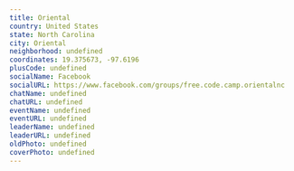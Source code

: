 ```yaml
---
title: Oriental
country: United States
state: North Carolina
city: Oriental
neighborhood: undefined
coordinates: 19.375673, -97.6196
plusCode: undefined
socialName: Facebook
socialURL: https://www.facebook.com/groups/free.code.camp.orientalnc
chatName: undefined
chatURL: undefined
eventName: undefined
eventURL: undefined
leaderName: undefined
leaderURL: undefined
oldPhoto: undefined
coverPhoto: undefined
---
```

